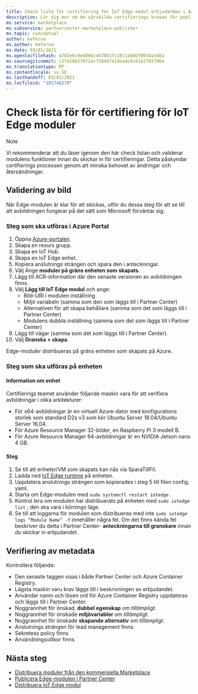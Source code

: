 ```yaml
---
title: Check lista för certifiering för IoT Edge modul erbjudanden i Azure Marketplace
description: Lär dig mer om de särskilda certifierings kraven för publicering IoT Edge modul erbjudanden i Azure Marketplace.
ms.service: marketplace
ms.subservice: partnercenter-marketplace-publisher
ms.topic: conceptual
author: keferna
ms.author: keferna
ms.date: 03/01/2021
ms.openlocfilehash: 4782e6c0ed866c467051fc1811a60df0010a3db1
ms.sourcegitcommit: c27a20b278f2ac758447418ea4c8c61e27927d6a
ms.translationtype: MT
ms.contentlocale: sv-SE
ms.lasthandoff: 03/03/2021
ms.locfileid: "101746270"
---
```

# <a name="pre-certification-checklist-for-iot-edge-modules"></a>Check lista för för certifiering för IoT Edge moduler

> [!NOTE]
> Vi rekommenderar att du läser igenom den här check listan och validerar modulens funktioner innan du skickar in för certifieringar. Detta påskyndar certifierings processen genom att minska behovet av ändringar och återsändningar.

## <a name="validation-of-image"></a>Validering av bild

När Edge-modulen är klar för att skickas, utför du dessa steg för att se till att avbildningen fungerar på det sätt som Microsoft förväntar sig.

### <a name="steps-to-perform-in-the-azure-portal"></a>Steg som ska utföras i Azure Portal

1. Öppna [Azure-portalen](https://partner.microsoft.com/).
1. Skapa en resurs grupp.
1. Skapa en IoT Hub.
1. Skapa en IoT Edge enhet.
1. Kopiera anslutnings strängen och spara den i anteckningar.
1. Välj Ange **moduler på gräns enheten som skapats**.
1. Lägg till ACR-information där den senaste versionen av avbildningen finns.
1. Välj **Lägg till IoT Edge modul** och ange:
    - Bild-URI i modulen inställning
    - Miljö variabeln (samma som den som läggs till i Partner Center)
    - Alternativen för att skapa behållare (samma som det som läggs till i Partner Center)
    - Modulens dubbla inställning (samma som det som läggs till i Partner Center)
1. Lägg till vägar (samma som det som läggs till i Partner Center).
1. Välj **Granska + skapa**.

Edge-moduler distribueras på gräns enheten som skapats på Azure.

### <a name="steps-to-perform-on-the-device"></a>Steg som ska utföras på enheten

#### <a name="device-details"></a>Information om enhet

Certifierings teamet använder följande maskin vara för att verifiera avbildningar i olika arkitekturer:

- För x64-avbildningar är en virtuell Azure-dator med konfigurations storlek som standard D2s v3 som kör Ubuntu Server 18.04/Ubuntu Server 16,04.
- För Azure Resource Manager 32-bilder, en Raspberry Pi 3 modell B.
- För Azure Resource Manager 64-avbildningar är en NVIDIA Jetson nano 4 GB.

#### <a name="steps"></a>Steg

1. Se till att enheter/VM som skapats kan nås via SparaTillFil.
1. Ladda ned [IoT Edge runtime](https://docs.microsoft.com/azure/iot-edge/how-to-install-iot-edge) på enheten.
1. Uppdatera anslutnings strängen som kopierades i steg 5 till filen config. yaml.
1. Starta om Edge-modulen med `sudo systemctl restart iotedge` .
1. Kontrol lera om modulen har distribuerats på enheten med `sudo iotedge list` ; den ska vara i körnings läge.
1. Se till att loggarna för modulen som distribueras med inte `sudo iotedge logs “Module Name“ -f` innehåller några fel. Om det finns kända fel beskriver du detta i Partner Center- **anteckningarna till granskare** innan du skickar in erbjudandet.

## <a name="metadata-validation"></a>Verifiering av metadata

Kontrollera följande:

- Den senaste taggen visas i både Partner Center och Azure Container Registry.
- Lägsta maskin varu krav läggs till i beskrivningen av erbjudandet.
- Användar namn och lösen ord för Azure Container Registry uppdateras och läggs till i Partner Center.
- Noggrannhet för önskad, **dubbel egenskap** *om tillämpligt*.
- Noggrannhet för önskade **miljövariabler** *om tillämpligt*.
- Noggrannhet för önskade **skapande alternativ** *om tillämpligt*.
- Anslutnings strängen för lead management finns.
- Sekretess policy finns
- Användningsvillkor finns

## <a name="next-steps"></a>Nästa steg

- [Distribuera moduler från den kommersiella Marketplace](https://docs.microsoft.com/azure/iot-edge/how-to-deploy-modules-portal#deploy-from-azure-marketplace)
- [Publicera Edge-modulen i Partner Center](https://docs.microsoft.com/azure/marketplace/partner-center-portal/azure-iot-edge-module-creation)
- [Distribuera IoT Edge modul](https://docs.microsoft.com/azure/iot-edge/quickstart-linux)  
